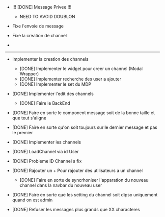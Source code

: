 - !!! [DONE] Message Privee !!!
	- NEED TO AVOID DOUBLON

- Fixe l'envoie de message

- Fixe la creation de channel 

-


-----------------------------------------------------------

- Implementer la creation des channels
	- [DONE] Implementer le widget pour creer un channel (Modal Wrapper)
	- [DONE] Implementer recherche des user a ajouter
	- [DONE] Implementer le set du MDP

- [DONE] Implementer l'edit des channels
	- [DONE] Faire le BackEnd

- [DONE] Faire en sorte le component message soit de la bonne taille et que tout s'aligne

- [DONE] Faire en sorte qu'on soit toujours sur le dernier message et pas le premier

- [DONE] Implementer les channels
- [DONE] LoadChannel via id User
- [DONE] Probleme ID Channel a fix

- [DONE] Rajouter un + Pour rajouter des utilisateurs a un channel
	- [DONE] Faire en sorte de syncrhoniser l'apparation du nouveau channel dans la navbar du nouveau user

- [DONE] Faire en sorte que les setting du channel soit dipso uniquement quand on est admin

- [DONE] Refuser les messages plus grands que XX characteres